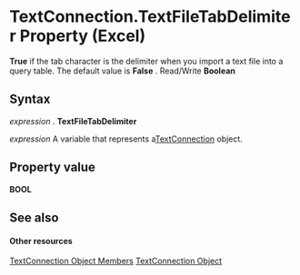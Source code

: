 
# TextConnection.TextFileTabDelimiter Property (Excel)

 **True** if the tab character is the delimiter when you import a text file into a query table. The default value is **False** . Read/Write **Boolean**


## Syntax

 _expression_ . **TextFileTabDelimiter**

 _expression_ A variable that represents a[TextConnection](21d04d46-3940-642b-a0fb-8e7c3fafc749.md) object.


## Property value

 **BOOL**


## See also


#### Other resources


[TextConnection Object Members](6c3c1c87-9b23-f26f-376e-98acaca025e7.md)
[TextConnection Object](21d04d46-3940-642b-a0fb-8e7c3fafc749.md)
